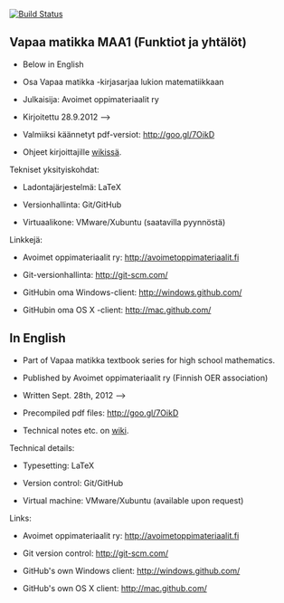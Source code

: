 [![Build Status](https://travis-ci.org/avoimet-oppimateriaalit-ry/vapaa-matikka-maa1.svg?branch=master)](https://travis-ci.org/avoimet-oppimateriaalit-ry/vapaa-matikka-maa1)

## Vapaa matikka MAA1 (Funktiot ja yhtälöt)

* Below in English

* Osa Vapaa matikka -kirjasarjaa lukion matematiikkaan

* Julkaisija: Avoimet oppimateriaalit ry

* Kirjoitettu 28.9.2012 -->

* Valmiiksi käännetyt pdf-versiot: http://goo.gl/7OikD

* Ohjeet kirjoittajille [wikissä](https://github.com/avoimet-oppimateriaalit-ry/vapaa-matikka/wiki).

Tekniset yksityiskohdat:
* Ladontajärjestelmä: LaTeX

* Versionhallinta: Git/GitHub

* Virtuaalikone: VMware/Xubuntu (saatavilla pyynnöstä)

Linkkejä:
* Avoimet oppimateriaalit ry: http://avoimetoppimateriaalit.fi

* Git-versionhallinta: http://git-scm.com/

* GitHubin oma Windows-client: http://windows.github.com/

* GitHubin oma OS X -client: http://mac.github.com/

## In English

* Part of Vapaa matikka textbook series for high school mathematics.

* Published by Avoimet oppimateriaalit ry (Finnish OER association)

* Written Sept. 28th, 2012 -->

* Precompiled pdf files: http://goo.gl/7OikD

* Technical notes etc. on [wiki](https://github.com/avoimet-oppimateriaalit-ry/vapaa-matikka/wiki).

Technical details:

* Typesetting: LaTeX

* Version control: Git/GitHub

* Virtual machine: VMware/Xubuntu (available upon request)

Links:
* Avoimet oppimateriaalit ry: http://avoimetoppimateriaalit.fi

* Git version control: http://git-scm.com/

* GitHub's own Windows client: http://windows.github.com/

* GitHub's own OS X client: http://mac.github.com/
